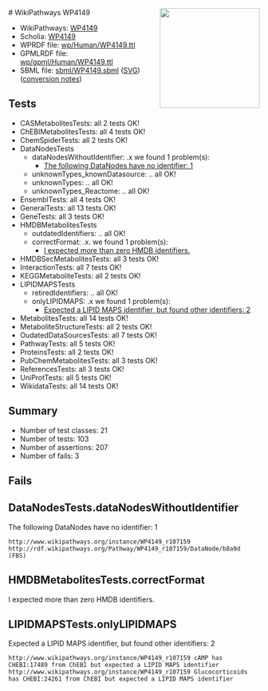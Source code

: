 <img style="float: right; width: 200px" src="../logo.png" />
# WikiPathways WP4149

* WikiPathways: [WP4149](https://identifiers.org/wikipathways:WP4149)
* Scholia: [WP4149](https://scholia.toolforge.org/wikipathways/WP4149)
* WPRDF file: [wp/Human/WP4149.ttl](../wp/Human/WP4149.ttl)
* GPMLRDF file: [wp/gpml/Human/WP4149.ttl](../wp/gpml/Human/WP4149.ttl)
* SBML file: [sbml/WP4149.sbml](../sbml/WP4149.sbml) ([SVG](../sbml/WP4149.svg)) ([conversion notes](../sbml/WP4149.txt))

## Tests
* CASMetabolitesTests: all 2 tests OK!
* ChEBIMetabolitesTests: all 4 tests OK!
* ChemSpiderTests: all 2 tests OK!
* DataNodesTests
    * dataNodesWithoutIdentifier: .x we found 1 problem(s):
        * [The following DataNodes have no identifier: 1](#d2d32fa0)
    * unknownTypes_knownDatasource: .. all OK!
    * unknownTypes: .. all OK!
    * unknownTypes_Reactome: .. all OK!
* EnsemblTests: all 4 tests OK!
* GeneralTests: all 13 tests OK!
* GeneTests: all 3 tests OK!
* HMDBMetabolitesTests
    * outdatedIdentifiers: .. all OK!
    * correctFormat: .x. we found 1 problem(s):
        * [I expected more than zero HMDB identifiers.](#ad154c1e)
* HMDBSecMetabolitesTests: all 3 tests OK!
* InteractionTests: all 7 tests OK!
* KEGGMetaboliteTests: all 2 tests OK!
* LIPIDMAPSTests
    * retiredIdentifiers: .. all OK!
    * onlyLIPIDMAPS: .x we found 1 problem(s):
        * [Expected a LIPID MAPS identifier, but found other identifiers: 2](#48cc60b9)
* MetabolitesTests: all 14 tests OK!
* MetaboliteStructureTests: all 2 tests OK!
* OudatedDataSourcesTests: all 7 tests OK!
* PathwayTests: all 5 tests OK!
* ProteinsTests: all 2 tests OK!
* PubChemMetabolitesTests: all 3 tests OK!
* ReferencesTests: all 3 tests OK!
* UniProtTests: all 5 tests OK!
* WikidataTests: all 14 tests OK!


## Summary

* Number of test classes: 21
* Number of tests: 103
* Number of assertions: 207
* Number of fails: 3

## Fails

<a name="d2d32fa0" />

## DataNodesTests.dataNodesWithoutIdentifier

The following DataNodes have no identifier: 1
```
http://www.wikipathways.org/instance/WP4149_r107159 http://rdf.wikipathways.org/Pathway/WP4149_r107159/DataNode/b8a9d (FBS)
```

<a name="ad154c1e" />

## HMDBMetabolitesTests.correctFormat

I expected more than zero HMDB identifiers.
<a name="48cc60b9" />

## LIPIDMAPSTests.onlyLIPIDMAPS

Expected a LIPID MAPS identifier, but found other identifiers: 2
```
http://www.wikipathways.org/instance/WP4149_r107159 cAMP has CHEBI:17489 from ChEBI but expected a LIPID MAPS identifier
http://www.wikipathways.org/instance/WP4149_r107159 Glucocorticoids has CHEBI:24261 from ChEBI but expected a LIPID MAPS identifier
```

